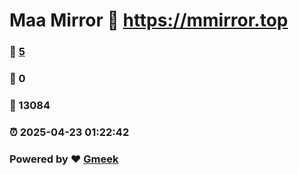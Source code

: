 # Maa Mirror :link: https://mmirror.top 
### :page_facing_up: [5](https://mmirror.top/tag.html) 
### :speech_balloon: 0 
### :hibiscus: 13084 
### :alarm_clock: 2025-04-23 01:22:42 
### Powered by :heart: [Gmeek](https://github.com/Meekdai/Gmeek)
